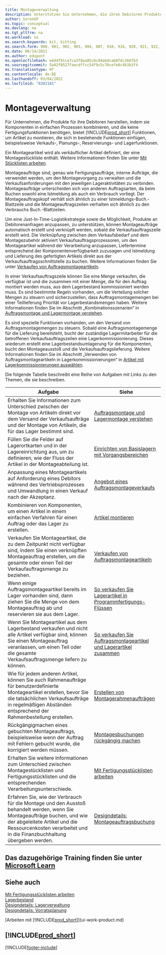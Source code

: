```yaml
---
title: Montageverwaltung
description: Unterstützen Sie Unternehmen, die ihren Debitoren Produkte vorsetzen, indem sie Komponenten in einfachen Prozessen kombinieren, ohne dass eine Fertigungsfunktionalität erforderlich ist.
author: SorenGP
ms.topic: conceptual
ms.devlang: na
ms.tgt_pltfrm: na
ms.workload: na
ms.search.keywords: kit, kitting
ms.search.form: 900, 901, 902, 903, 904, 907, 910, 916, 920, 921, 922, 923, 940, 941, 942, 930, 931, 932, 914, 915, 905
ms.date: 06/14/2021
ms.author: edupont
ms.openlocfilehash: e4d4f91ce7ca3f8ea85c0c84abdcab8fdc366fb3
ms.sourcegitcommit: 5a02f8527faecdffcc54f9c5c70cefe8c4b3b3f4
ms.translationtype: HT
ms.contentlocale: de-DE
ms.lasthandoff: 03/04/2022
ms.locfileid: "8382181"
---
```

# <a name="assembly-management"></a>Montageverwaltung
Für Unternehmen, die Produkte für ihre Debitoren herstellen, indem sie Komponenten in einfachen Prozessen kombinieren, und die keine Fertigungsfunktionen benötigen, bietet [!INCLUDE[prod_short](includes/prod_short.md)] Funktionen, um Artikel zu montieren, die sich in bestehende Funktionen einfügen, beispielsweise Verkaufs-, Planungs-, Reservierungs- und Lagerfunktionen.  

 Ein Montageartikel wird als verkäuflicher Artikel definiert, der eine Montagestückliste enthält. Weitere Informationen finden Sie unter [Mit Stücklisten arbeiten](inventory-how-work-BOMs.md).

 Montageaufträge sind, genau wie Fertigungsaufträge, interne Aufträge, die verwendet werden, um den Montagevorgang zu verwalten und die Verkaufsanforderungen mit den jeweiligen Lageraktivitäten zu verbinden. Montageaufträge unterscheiden sich von anderen Auftragsarten, da beim Buchen sowohl eine Istmeldung als auch ein Verbrauch vorliegt. Der Montageauftragskopf verhält sich ähnlich zu einer Istmeldungs-Buch.-Blattzeile und die Montageauftragszeilen verhalten sich ähnlich zu den Verbrauchs Buch.-Blattzeilen.  

 Um eine Just-In-Time-Logistikstrategie sowie die Möglichkeit, Produkte an Debitorenanfragen anzupassen, zu unterstützen, können Montageaufträge automatisch erstellt und verknüpft werden, sobald die Verkaufsauftragszeile erstellt wird. Die Verknüpfung zwischen dem Verkaufsbedarf und dem Montagezubehör aktiviert Verkaufsauftragsprozessoren, um den Montageartikel während der Verarbeitung anzupassen, Liefertermine entsprechend der Komponentenverfügbarkeit zuzusagen und Istmeldung und Lieferung des gefertigten Artikels direkt aus der Verkaufsauftragsschnittstelle zu buchen. Weitere Informationen finden Sie unter [Verkaufen von Auftragsmontageartikeln](assembly-how-to-sell-items-assembled-to-order.md).  

 In einer Verkaufsauftragszeile können Sie eine Menge verkaufen, die verfügbar ist und die zusammen mit einer Menge, die für den Auftrag montiert werden muss, aus dem Lagerbestand kommissioniert werden muss. Es sind bestimmte Regeln vorhanden, um die Verteilung solcher Mengen zu steuern und sicherzustellen, dass Auftragsmontagemengen bei einer Teillieferung Priorität vor Lagerbestandsmengen haben. Weitere Informationen finden Sie im Abschnitt „Kombinationsszenarien“ in [Auftragsmontage und Lagermontage verstehen](assembly-assemble-to-order-or-assemble-to-stock.md).  

 Es sind spezielle Funktionen vorhanden, um den Versand von Auftragsmontagemengen zu steuern. Sobald eine Auftragsmontagemenge für die Lieferung bereitsteht, bucht der zuständige Lagermitarbeiter für die betroffenen Verkaufsauftragszeilen eine Lagerkommissionierung. Dieses wiederum erstellt eine Lagerbestandsumlagerung für die Komponenten, bucht den Montageausstoß und die Verkaufsauftragslieferung. Weitere Informationen finden Sie im Abschnitt „Verwenden von Auftragsmontageartikeln in Lagerkommissionierungen“ in [Artikel mit Lagerkommissionierungen auswählen](warehouse-how-to-pick-items-with-inventory-picks.md).

Die folgende Tabelle beschreibt eine Reihe von Aufgaben mit Links zu den Themen, die sie beschreiben.   

|**Aufgabe**|**Siehe**|  
|------------|-------------|  
|Erhalten Sie Informationen zum Unterschied zwischen der Montage von Artikeln direkt vor dem Versand der Verkaufsaufträge und der Montage von Artikeln, die für das Lager bestimmt sind.|[Auftragsmontage und Lagermontage verstehen](assembly-assemble-to-order-or-assemble-to-stock.md)|
|Füllen Sie die Felder auf Lagerortkarten und in der Lagereinrichtung aus, um zu definieren, wie der Fluss der Artikel in der Montageabteilung ist.|[Einrichten von Basislagern mit Vorgangsbereichen](warehouse-how-to-set-up-basic-warehouses-with-operations-areas.md)|
|Anpassung eines Montageartikels auf Anforderung eines Debitors während des Vertriebsprozesses und Umwandlung in einen Verkauf nach der Akzeptanz.|[Angebot eines Auftragsmontageverkaufs](assembly-how-to-quote-an-assemble-to-order-sale.md)|
|Kombinieren von Komponenten, um einen Artikel in einem einfachen Verfahren für einen Auftrag oder das Lager zu erstellen.|[Artikel montieren](assembly-how-to-assemble-items.md)|  
|Verkaufen Sie Montageartikel, die zu dem Zeitpunkt nicht verfügbar sind, indem Sie einen verknüpften Montageauftrag erstellen, um die gesamte oder einen Teil der Verkaufauftragsmenge zu beziehen.|[Verkaufen von Auftragsmontageartikeln](assembly-how-to-sell-items-assembled-to-order.md)|
|Wenn einige Auftragsmontageartikel bereits im Lager vorhanden sind, dann ziehen Sie die Menge von dem Montageauftrag ab und reservieren sie aus dem Lager.|[So verkaufen Sie Lagerartikel in Programmfertigungs-Flüssen](assembly-how-to-sell-inventory-items-in-assemble-to-order-flows.md)|  
|Wenn Sie Montageartikel aus dem Lagerbestand verkaufen und nicht alle Artikel verfügbar sind, können Sie einen Montageauftrag veranlassen, um einen Teil oder die gesamte Verkaufsauftragsmenge liefern zu können.|[So verkaufen Sie Auftragsmontageartikel und Lagerartikel zusammen](assembly-how-to-sell-assemble-to-order-items-and-inventory-items-together.md)|
|Wie für jedem anderen Artikel, können Sie auch Rahmenaufträge für benutzerdefinierte Montageartikel erstellen, bevor Sie die tatsächlichen Verkaufsaufträge in regelmäßigen Abständen entsprechend der Rahmenbestellung erstellen.|[Erstellen von Montagerahmenaufträgen](assembly-how-to-create-blanket-assembly-orders.md)|
|Rückgängigmachen eines gebuchten Montageauftrags, beispielsweise wenn der Auftrag mit Fehlern gebucht wurde, die korrigiert werden müssen.|[Montagesbuchungen rückgängig machen](assembly-how-to-undo-assembly-posting.md)|
|Erhalten Sie weitere Informationen zum Unterschied zwischen Montagestücklisten und Fertigungsstücklisten und die entsprechenden Verarbeitungsunterschiede.|[Mit Fertigungsstücklisten arbeiten](inventory-how-work-BOMs.md)|
|Erfahren Sie, wie der Verbrauch für die Montage und den Ausstoß behandelt werden, wenn Sie Montageaufträge buchen, und wie der abgeleitete Artikel und die Ressourcenkosten verarbeitet und in die Finanzbuchhaltung übergeben werden.|[Designdetails: Montageauftragsbuchung](design-details-assembly-order-posting.md)|  

## <a name="see-related-training-at-microsoft-learn"></a>Das dazugehörige Training finden Sie unter [Microsoft Learn](/learn/paths/assemble-items-dynamics-365-business-central/)

## <a name="see-also"></a>Siehe auch

[Mit Fertigungsstücklisten arbeiten](inventory-how-work-BOMs.md)  
[Lagerbestand](inventory-manage-inventory.md)  
[Designdetails: Lagerverwaltung](design-details-warehouse-management.md)  
[Designdetails: Vorratsplanung](design-details-supply-planning.md)  
<!-- [Walkthrough: Planning Supplies Manually](walkthrough-planning-supplies-manually.md)   -->
<!-- [Walkthrough: Selling, Assembling, and Shipping Kits](walkthrough-selling-assembling-and-shipping-kits.md)   -->
[Arbeiten mit [!INCLUDE[prod_short](includes/prod_short.md)]](ui-work-product.md)

## [!INCLUDE[prod_short](includes/free_trial_md.md)]  


[!INCLUDE[footer-include](includes/footer-banner.md)]